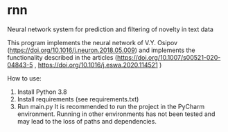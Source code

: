 # rnn

Neural network system for prediction and filtering of novelty in text data

This program implements the neural network of V.Y. Osipov (https://doi.org/10.1016/j.neuron.2018.05.009) and implements the functionality described in the articles (https://doi.org/10.1007/s00521-020-04843-5 , https://doi.org/10.1016/j.eswa.2020.114521 )

How to use:
1. Install Python 3.8
2. Install requirements (see requirements.txt)
3. Run main.py
It is recommended to run the project in the PyCharm environment. Running in other environments has not been tested and may lead to the loss of paths and dependencies.

